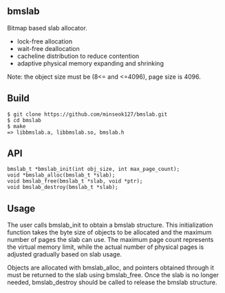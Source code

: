 ## bmslab
Bitmap based slab allocator.
- lock-free allocation
- wait-free deallocation
- cacheline distribution to reduce contention
- adaptive physical memory expanding and shrinking

Note: the object size must be (8<= and <=4096), page size is 4096.

## Build
```
$ git clone https://github.com/minseok127/bmslab.git
$ cd bmslab
$ make
=> libbmslab.a, libbmslab.so, bmslab.h
```

## API
```
bmslab_t *bmslab_init(int obj_size, int max_page_count);
void *bmslab_alloc(bmslab_t *slab);
void bmslab_free(bmslab_t *slab, void *ptr);
void bmslab_destroy(bmslab_t *slab);
```

## Usage
The user calls bmslab_init to obtain a bmslab structure. This initialization function takes the byte size of objects to be allocated and the maximum number of pages the slab can use. The maximum page count represents the virtual memory limit, while the actual number of physical pages is adjusted gradually based on slab usage.

Objects are allocated with bmslab_alloc, and pointers obtained through it must be returned to the slab using bmslab_free. Once the slab is no longer needed, bmslab_destroy should be called to release the bmslab structure.

